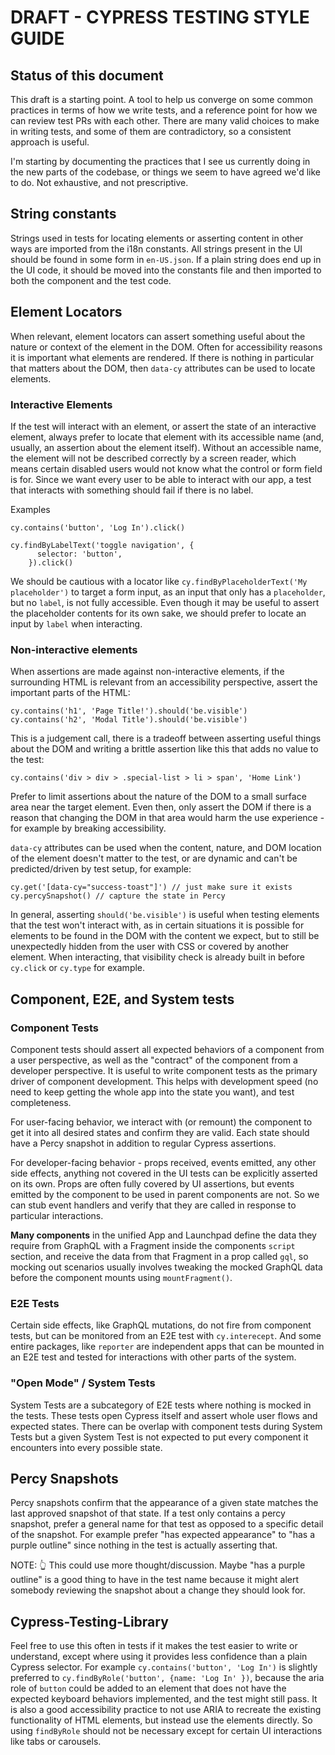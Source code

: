 # DRAFT - CYPRESS TESTING STYLE GUIDE

## Status of this document

This draft is a starting point. A tool to help us converge on some common practices in terms of how we write tests, and a reference point for how we can review test PRs with each other. There are many valid choices to make in writing tests, and some of them are contradictory, so a consistent approach is useful.

I'm starting by documenting the practices that I see us currently doing in the new parts of the codebase, or things we seem to have agreed we'd like to do. Not exhaustive, and not prescriptive.

## String constants
Strings used in tests for locating elements or asserting content in other ways are imported from the i18n constants. All strings present in the UI should be found in some form in `en-US.json`. If a plain string does end up in the UI code, it should be moved into the constants file and then imported to both the component and the test code.

## Element Locators
When relevant, element locators can assert something useful about the nature or context of the element in the DOM. Often for accessibility reasons it is important what elements are rendered. If there is nothing in particular that matters about the DOM, then `data-cy` attributes can be used to locate elements.
### Interactive Elements
If the test will interact with an element, or assert the state of an interactive element, always prefer to locate that element with its accessible name (and, usually, an assertion about the element itself). Without an accessible name, the element will not be described correctly by a screen reader, which means certain disabled users would not know what the control or form field is for. Since we want every user to be able to interact with our app, a test that interacts with something should fail if there is no label.

Examples

`cy.contains('button', 'Log In').click()`

```
cy.findByLabelText('toggle navigation', {
      selector: 'button',
    }).click()
```

We should be cautious with a locator like `cy.findByPlaceholderText('My placeholder')` to target a form input, as an input that only has a `placeholder`, but no `label`, is not fully accessible. Even though it may be useful to assert the placeholder contents for its own sake, we should prefer to locate an input by `label` when interacting.

### Non-interactive elements
When assertions are made against non-interactive elements, if the surrounding HTML is relevant from an accessibility perspective, assert the important parts of the HTML:

`cy.contains('h1', 'Page Title!').should('be.visible')`
`cy.contains('h2', 'Modal Title').should('be.visible')`

This is a judgement call, there is a tradeoff between asserting useful things about the DOM and writing a brittle assertion like this that adds no value to the test:

`cy.contains('div > div > .special-list > li > span', 'Home Link')`

Prefer to limit assertions about the nature of the DOM to a small surface area near the target element. Even then, only assert the DOM if there is a reason that changing the DOM in that area would harm the use experience - for example by breaking accessibility.

`data-cy` attributes can be used when the content, nature, and DOM location of the element doesn't matter to the test, or are dynamic and can't be predicted/driven by test setup, for example:

```
cy.get('[data-cy="success-toast"]') // just make sure it exists
cy.percySnapshot() // capture the state in Percy
```

In general, asserting `should('be.visible')` is useful when testing elements that the test won't interact with, as in certain situations it is possible for elements to be found in the DOM with the content we expect, but to still be unexpectedly hidden from the user with CSS or covered by another element. When interacting, that visibility check is already built in before `cy.click` or `cy.type` for example.

## Component, E2E, and System tests

### Component Tests
Component tests should assert all expected behaviors of a component from a user perspective, as well as the "contract" of the component from a developer perspective. It is useful to write component tests as the primary driver of component development. This helps with development speed (no need to keep getting the whole app into the state you want), and test completeness.

For user-facing behavior, we interact with (or remount) the component to get it into all desired states and confirm they are valid. Each state should have a Percy snapshot in addition to regular Cypress assertions.

For developer-facing behavior - props received, events emitted, any other side effects, anything not covered in the UI tests can be explicitly asserted on its own. Props are often fully covered by UI assertions, but events emitted by the component to be used in parent components are not. So we can stub event handlers and verify that they are called in response to particular interactions.

**Many components** in the unified App and Launchpad define the data they require from GraphQL with a Fragment inside the components `script` section, and receive the data from that Fragment in a prop called `gql`, so mocking out scenarios usually involves tweaking the mocked GraphQL data before the component mounts using `mountFragment()`.

### E2E Tests
Certain side effects, like GraphQL mutations, do not fire from component tests, but can be monitored from an E2E test with `cy.interecept`. And some entire packages, like `reporter` are independent apps that can be mounted in an E2E test and tested for interactions with other parts of the system.

### "Open Mode" / System Tests
System Tests are a subcategory of E2E tests where nothing is mocked in the tests. These tests open Cypress itself and assert whole user flows and expected states. There can be overlap with component tests during System Tests but a given System Test is not expected to put every component it encounters into every possible state.

## Percy Snapshots
Percy snapshots confirm that the appearance of a given state matches the last approved snapshot of that state. If a test only contains a percy snapshot, prefer a general name for that test as opposed to a specific detail of the snapshot. For example prefer "has expected appearance" to "has a purple outline" since nothing in the test is actually asserting that.

NOTE: 👆 This could use more thought/discussion. Maybe "has a purple outline" is a good thing to have in the test name because it might alert somebody reviewing the snapshot about a change they should look for.

## Cypress-Testing-Library
Feel free to use this often in tests if it makes the test easier to write or understand, except where using it  provides less confidence than a plain Cypress selector. For example `cy.contains('button', 'Log In')` is slightly preferred to `cy.findByRole('button', {name: 'Log In' })`, because the aria role of `button` could be added to an element that does not have the expected keyboard behaviors implemented, and the test might still pass. It is also a good accessibility practice to not use ARIA to recreate the existing functionality of HTML elements, but instead use the elements directly. So using `findByRole` should not be necessary except for certain UI interactions like tabs or carousels.
